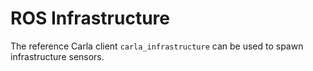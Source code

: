 # ROS Infrastructure

The reference Carla client `carla_infrastructure` can be used to spawn infrastructure sensors.
